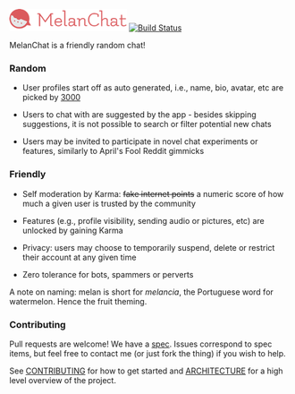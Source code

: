 ![logo](src/Client/media/logo-small.png) [![Build Status](https://travis-ci.org/melanchat/melanchat.svg?branch=master)](https://travis-ci.com/melanchat/melanchat)

MelanChat is a friendly random chat!

### Random

* User profiles start off as auto generated, i.e., name, bio, avatar, etc are picked by [3000](https://github.com/melanchat/3000)

* Users to chat with are suggested by the app - besides skipping suggestions, it is not possible to search or filter potential new chats

* Users may be invited to participate in novel chat experiments or features, similarly to April's Fool Reddit gimmicks

### Friendly

* Self moderation by Karma: ~~fake internet points~~ a numeric score of how much a given user is trusted by the community

* Features (e.g., profile visibility, sending audio or pictures, etc) are unlocked by gaining Karma

* Privacy: users may choose to temporarily suspend, delete or restrict their account at any given time

* Zero tolerance for bots, spammers or perverts

A note on naming: melan is short for _melancia_, the Portuguese word for watermelon. Hence the fruit theming.

### Contributing

Pull requests are welcome! We have a [spec](docs/README.md). Issues correspond to spec items, but feel free to contact me (or just fork the thing) if you wish to help.

See [CONTRIBUTING](CONTRIBUTING.md) for how to get started and [ARCHITECTURE](ARCHITECTURE.md) for a high level overview of the project.
